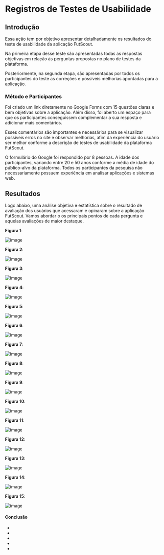 # Registros de Testes de Usabilidade 

## Introdução

Essa ação tem por objetivo apresentar detalhadamente os resultados do teste de usabilidade da aplicação FutScout.

Na primeira etapa desse teste são apresentadas todas as respostas objetivas em relação às perguntas propostas no plano de testes da plataforma.

Posteriormente, na segunda etapa, são apresentadas por todos os participantes do teste as correções e possíveis melhorias apontadas para a aplicação.

### Método e Participantes

Foi criado um link diretamente no Google Forms com 15 questões claras e bem objetivas sobre a aplicação. Além disso, foi aberto um espaço para que os participantes conseguissem complementar a sua resposta e adicionar mais comentários.

Esses comentários são importantes e necessários para se visualizar possíveis erros no site e observar melhorias, afim da experiência do usuário ser melhor conforme a descrição de testes de usabilidade da plataforma FutScout.

O formulário do Google foi respondido por 8 pessoas. A idade dos participantes, variando entre 20 e 50 anos conforme a média de idade do público-alvo da plataforma.
Todos os participantes da pesquisa não necessariamente possuem experiência em analisar aplicações e sistemas web.

## Resultados

Logo abaixo, uma análise objetiva e estatística sobre o resultado de avaliação dos usuários que acessaram e opinaram sobre a aplicação FutScout.
Vamos abordar o os principais pontos de cada pergunta e aquelas avaliações de maior destaque.

**Figura 1**:

![image](https://github.com/ICEI-PUC-Minas-PMV-ADS/pmv-ads-2023-2-e2-proj-int-t1-time2-futebol/assets/126628545/ed493357-c715-4d05-b2a6-88b3da49ee52)



**Figura 2**:

![image](https://github.com/ICEI-PUC-Minas-PMV-ADS/pmv-ads-2023-2-e2-proj-int-t1-time2-futebol/assets/126628545/089c7cf3-ab7b-45a1-a1b4-e453d279bf4e)

**Figura 3**:

![image](https://github.com/ICEI-PUC-Minas-PMV-ADS/pmv-ads-2023-2-e2-proj-int-t1-time2-futebol/assets/126628545/5e393e9b-853f-49b8-9afb-8bcde004b01a)

**Figura 4**:

![image](https://github.com/ICEI-PUC-Minas-PMV-ADS/pmv-ads-2023-2-e2-proj-int-t1-time2-futebol/assets/126628545/67a201f2-9597-4efd-affe-bd7ab6e2903f)

**Figura 5**:

![image](https://github.com/ICEI-PUC-Minas-PMV-ADS/pmv-ads-2023-2-e2-proj-int-t1-time2-futebol/assets/126628545/9d0e7888-5259-4c50-a335-e1e0f174edd2)

**Figura 6**:

![image](https://github.com/ICEI-PUC-Minas-PMV-ADS/pmv-ads-2023-2-e2-proj-int-t1-time2-futebol/assets/126628545/7fee800a-0442-4521-a764-3dc1fa7ab701)

**Figura 7**:

![image](https://github.com/ICEI-PUC-Minas-PMV-ADS/pmv-ads-2023-2-e2-proj-int-t1-time2-futebol/assets/126628545/6a09d6fd-d753-4768-8fe3-e75dbc37db50)

**Figura 8**:

![image](https://github.com/ICEI-PUC-Minas-PMV-ADS/pmv-ads-2023-2-e2-proj-int-t1-time2-futebol/assets/126628545/7d06055c-8935-4353-8e49-268d949fd38b)

**Figura 9**:

![image](https://github.com/ICEI-PUC-Minas-PMV-ADS/pmv-ads-2023-2-e2-proj-int-t1-time2-futebol/assets/126628545/22f70859-ec79-49fc-b50e-c260418f2d65)

**Figura 10**:

![image](https://github.com/ICEI-PUC-Minas-PMV-ADS/pmv-ads-2023-2-e2-proj-int-t1-time2-futebol/assets/126628545/d9ea72bd-a267-4481-9f05-8293a9ce05a7)

**Figura 11**:

![image](https://github.com/ICEI-PUC-Minas-PMV-ADS/pmv-ads-2023-2-e2-proj-int-t1-time2-futebol/assets/126628545/29a76400-59bf-4913-890c-86d46730cf86)

**Figura 12**:

![image](https://github.com/ICEI-PUC-Minas-PMV-ADS/pmv-ads-2023-2-e2-proj-int-t1-time2-futebol/assets/126628545/cedb9a6c-07b7-4184-a461-1ad63e2a2923)

**Figura 13**:

![image](https://github.com/ICEI-PUC-Minas-PMV-ADS/pmv-ads-2023-2-e2-proj-int-t1-time2-futebol/assets/126628545/e24804de-b666-4f1a-8b24-f97384b24c02)

**Figura 14**:

![image](https://github.com/ICEI-PUC-Minas-PMV-ADS/pmv-ads-2023-2-e2-proj-int-t1-time2-futebol/assets/126628545/43a26998-fb75-4def-b40f-590a80929c04)

**Figura 15**:

![image](https://github.com/ICEI-PUC-Minas-PMV-ADS/pmv-ads-2023-2-e2-proj-int-t1-time2-futebol/assets/126628545/75dde7bf-8204-4402-b5e4-3d39981b7231)

#### Conclusão

-
-
-
-
-


